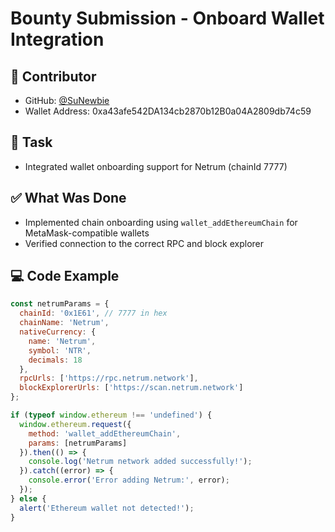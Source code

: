 # Bounty Submission - Onboard Wallet Integration

## 👤 Contributor
- GitHub: [@SuNewbie](https://github.com/SuNewbie)
- Wallet Address: 0xa43afe542DA134cb2870b12B0a04A2809db74c59

## 🧩 Task
- Integrated wallet onboarding support for Netrum (chainId 7777)

## ✅ What Was Done
- Implemented chain onboarding using `wallet_addEthereumChain` for MetaMask-compatible wallets
- Verified connection to the correct RPC and block explorer

## 💻 Code Example

```javascript
const netrumParams = {
  chainId: '0x1E61', // 7777 in hex
  chainName: 'Netrum',
  nativeCurrency: {
    name: 'Netrum',
    symbol: 'NTR',
    decimals: 18
  },
  rpcUrls: ['https://rpc.netrum.network'],
  blockExplorerUrls: ['https://scan.netrum.network']
};

if (typeof window.ethereum !== 'undefined') {
  window.ethereum.request({
    method: 'wallet_addEthereumChain',
    params: [netrumParams]
  }).then(() => {
    console.log('Netrum network added successfully!');
  }).catch((error) => {
    console.error('Error adding Netrum:', error);
  });
} else {
  alert('Ethereum wallet not detected!');
}

